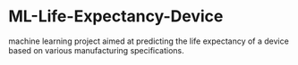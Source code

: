 # ML-Life-Expectancy-Device
machine learning project aimed at predicting the life expectancy of a device based on various manufacturing specifications.
